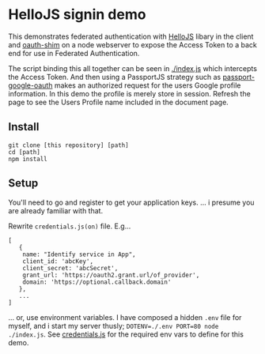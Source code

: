 # HelloJS signin demo

This demonstrates federated authentication with [HelloJS](https://adodson.com/hello.js) libary in the client and [oauth-shim](https://github.com/MrSwitch/node-oauth-shim) on a node webserver to expose the Access Token to a back end for use in Federated Authentication.

The script binding this all together can be seen in [./index.js](./index.js) which intercepts the Access Token. And then using a PassportJS strategy such as [passport-google-oauth](https://github.com/jaredhanson/passport-google-oauth) makes an authorized request for the users Google profile information. In this demo the profile is merely store in session. Refresh the page to see the Users Profile name included in the document page.

## Install

	git clone [this repository] [path]
	cd [path]
	npm install


## Setup
You'll need to go and register to get your application keys. ... i presume you are already familiar with that.

Rewrite `credentials.js(on)` file. E.g...

	[
	   {
	   	name: "Identify service in App",
	   	client_id: 'abcKey',
	   	client_secret: 'abcSecret',
	   	grant_url: 'https://oauth2.grant.url/of_provider',
	   	domain: 'https://optional.callback.domain'
	   },
	   ...
	]

... or, use environment variables. I have composed a hidden `.env` file for myself, and i start my server thusly; `DOTENV=./.env PORT=80 node ./index.js`. See [credentials.js](./credentials.js) for the required env vars to define for this demo.
